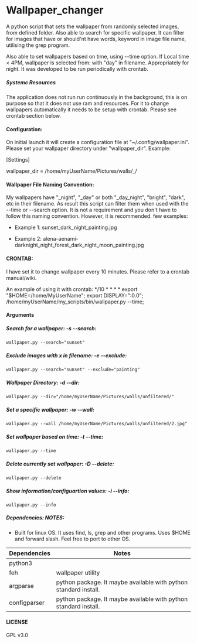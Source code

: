 # Wallpaper_changer
A python script that sets the wallpaper from randomly selected images, from defined folder. Also able to search for specific wallpaper. It can filter for images that have or should'nt have words, keyword in image file name, utilising the grep program. 

Also able to set wallpapers based on time, using --time option. If Local time &lt; 4PM, wallpaper is selected from: with "day" in filename. Appropriately for night. It was developed to be run periodically with crontab. 

##### Systemc Resources
The application does not run run continuously in the background, this is on purpose so that it does not use ram and resources. For it to change wallpapers automatically it needs to be setup with crontab. Please see crontab section below. 

#### Configuration:
On initial launch it will create a configuration file at "~/.config/wallpaper.ini". Please set your wallpaper directory under "wallpaper_dir".
Example:

[Settings]

wallpaper_dir = /home/myUserName/Pictures/walls/_/


#### Wallpaper File Naming Convention:
My wallpapers have "_night", "_day" or both "_day_night", "bright", "dark", etc in their filename. As result this script can filter them when used with the --time or --search option. It is not a requirement and you don't have to follow this naming convention. However, it is recommended.
few examples:

+ Example 1: sunset_dark_night_painting.jpg

+ Example 2: alena-aenami-darknight_night_forest_dark_night_moon_painting.jpg

#### CRONTAB:
I have set it to change wallpaper every 10 minutes. Please refer to a crontab manual/wiki.

An example of using it with crontab:
*/10 * * * * export "$HOME=/home/MyUserName"; export DISPLAY=":0.0"; /home/myUserName/my_scripts/bin/wallpaper.py --time; 


#### Arguments

##### Search for a wallpaper: -s --search:
`wallpaper.py --search="sunset"`

##### Exclude images with x in filename: -e --exclude:
`wallpaper.py --search="sunset" --exclude="painting"`

##### Wallpaper Directory: -d --dir:
`wallpaper.py --dir="/home/myUserName/Pictures/walls/unfiltered/"`

##### Set a specific wallpaper: -w --wall:
`wallpaper.py --wall /home/myUserName/Pictures/walls/unfiltered/2.jpg"`

##### Set wallpaper based on time: -t --time:
`wallpaper.py --time`

##### Delete currently set wallpaper: -D --delete:
`wallpaper.py --delete`

##### Show information/configuartion values: -i --info:
`wallpaper.py --info`



##### Dependencies:               NOTES:
+ Built for linux OS. It uses find, ls, grep and other programs. Uses $HOME and forward slash. Feel free to port to other OS.


| Dependencies  | Notes |
| ------------- | ------------- |
| python3 |  |
| feh  |  wallpaper utility |
| argparse | python package. It maybe available with python standard install. |
| configparser | python package. It maybe available with python standard install. |


#### LICENSE
GPL v3.0
